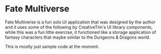 
# Fate Multiverse


Fate Multiverse is a fun solo UI application that was designed by the author and it uses some of the following by CreativeTim's UI library components, while this was a fun little exercise, it functioned like a storage application of fantasy characters that maybe similar to the Dungeons & Dragons world.

This is mostly just sample code at the moment.







